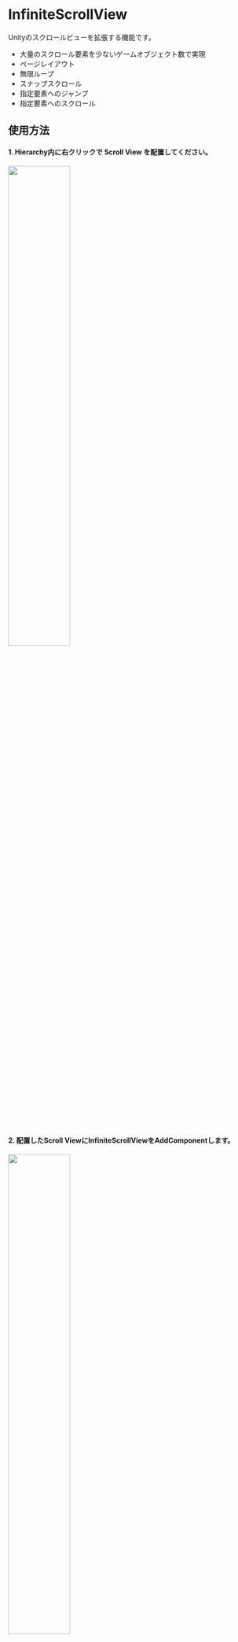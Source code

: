 # InfiniteScrollView
Unityのスクロールビューを拡張する機能です。
* 大量のスクロール要素を少ないゲームオブジェクト数で実現
* ページレイアウト
* 無限ループ
* スナップスクロール
* 指定要素へのジャンプ
* 指定要素へのスクロール

## 使用方法
#### 1. Hierarchy内に右クリックで Scroll View を配置してください。
<img src="https://github.com/musha-tetsuya/MushaLib-Unity/assets/26340083/1ef09270-ee2f-450c-9976-d66c0b766630" width="50%" height="50%">

#### 2. 配置したScroll ViewにInfiniteScrollViewをAddComponentします。
<img src="https://github.com/musha-tetsuya/MushaLib-Unity/assets/26340083/6c5a183f-c26e-4401-8735-f92f1f299379" width="50%" height="50%">

#### 3. InfiniteScrollViewコンポーネントのInspectorを設定します。
| 項目          | 概要
| ---           | ---
| ElementPrefab | 要素プレハブ
| ElementCount  | 要素数
| PageLayout    | ページレイアウト
| Spacing       | ページ間スペース
| StartAxis     | ページの配置方向
| Padding       | Viewport内側の余白
| Margin        | Viewport外側の余白
| Loop          | ページをループさせるかどうか
| SnapType      | スナップタイプ
| SnapDuration  | スナップ時間

`ElementPrefab`には[ScrollElement](https://github.com/musha-tetsuya/MushaLib-Unity/blob/master/InfiniteScrollView/Runtime/ScrollElement.cs)を継承したコンポーネントが付与されたプレハブをセットして下さい。

#### 4. スクリプトからInfiniteScrollViewのInitializeメソッドを呼び出して下さい。
```csharp
using MushaLib.UI.InfiniteScrollView;

public class Sample : MonoBehaviour
{
    [SerializeField]
    private InfiniteScrollView scrollView;

    private void Start()
    {
        scrollView.Initialize();
    }
}
```

#### 5. 要素更新時イベントにはOnUpdateElementを使います。
https://github.com/musha-tetsuya/MushaLib-Unity/blob/1989550c5fb6266b6aa444a9373c68940eaac83e/InfiniteScrollView/Runtime/InfiniteScrollView.cs#L289-L292

```csharp
// SampleElement.cs
using MushaLib.UI.InfiniteScrollView;
using TMPro;

public class SampleElement : ScrollElement
{
    [SerializeField]
    private TextMeshProUGUI nameText;

    public TextMeshProUGUI NameText => nameText;
}
```

```csharp
// Sample.cs
using MushaLib.UI.InfiniteScrollView;

public class Sample : MonoBehaviour
{
    [SerializeField]
    private InfiniteScrollView scrollView;

    [SerializeField]
    private SampleElement elementPrefab;

    private string[] elementNames =
    {
        "aaa",
        "bbb",
        "ccc",
    };

    private void Start()
    {
        scrollView.ElementPrefab = elementPrefab;

        scrollView.ElementCount = elementNames.Length;

        scrollView.OnUpdateElement = (element, index) =>
        {
            (element as SampleElement).NameText.text = elementNames[index];
        };

        scrollView.Initialize();
    }
}
```

## サンプル
#### 1. 基本

https://github.com/musha-tetsuya/MushaLib-Unity/assets/26340083/72f192a4-9f07-4411-a12b-d980b5d4e90e

* 設定値

<table align="left">
    <tr><th>ScrollRect</th></tr>
    <tr><td>Horizontal = true</td></tr>
    <tr><td>Vertical = false</td></tr>
    <tr><td>MovementType = Elastic</td></tr>
    <tr><td><details>
        <summary>Content</summary>
        &emsp;AnchorMin = (0, 0.5)<br>
        &emsp;AnchorMax = (0, 0.5)<br>
        &emsp;Pivot = (0.5, 0.5)
    </details></td></tr>
</table>

<table clear="all">
    <tr><th>InfiniteScrollView</th></tr>
    <tr><td>ElementCount = 100</td></tr>
    <tr><td><details>
        <summary>PageLayout</summary>
        &emsp;CellCount = (1, 1)<br>
        &emsp;Spacing = (0, 0)<br>
        &emsp;StartCorner = UpperLeft<br>
        &emsp;StartAxis = Horizontal
    </details></td></tr>
    <tr><td>Spacing = (50, 50)</td></tr>
    <tr><td>StartAxis = Horizontal</td></tr>
    <tr><td><details>
        <summary>Padding</summary>
        &emsp;Left = 20<br>
        &emsp;Right = 20<br>
        &emsp;Top = 20<br>
        &emsp;Bottom = 20
    </details></td></tr>
    <tr><td><details>
        <summary>Margin</summary>
        &emsp;Left = 0<br>
        &emsp;Right = 0<br>
        &emsp;Top = 0<br>
        &emsp;Bottom = 0
    </details></td></tr>
    <tr><td>Loop = false</td></tr>
    <tr><td>SnapType = None</td></tr>
</table>

#### 2. ページレイアウト、無限スクロール

https://github.com/musha-tetsuya/MushaLib-Unity/assets/26340083/b8a2b5c0-9d7c-4493-8c77-2f7461a1c7e1

* 設定値

<table align="left">
    <tr><th>ScrollRect</th></tr>
    <tr><td>Horizontal = false</td></tr>
    <tr><td>Vertical = true</td></tr>
    <tr><td>MovementType = Unrestricted</td></tr>
    <tr><td><details>
        <summary>Content</summary>
        &emsp;AnchorMin = (0, 1)<br>
        &emsp;AnchorMax = (0, 1)<br>
        &emsp;Pivot = (0, 0.5)
    </details></td></tr>
</table>

<table clear="all">
    <tr><th>InfiniteScrollView</th></tr>
    <tr><td>ElementCount = 100</td></tr>
    <tr><td><details>
        <summary>PageLayout</summary>
        &emsp;CellCount = (3, 2)<br>
        &emsp;Spacing = (10, 10)<br>
        &emsp;StartCorner = UpperLeft<br>
        &emsp;StartAxis = Vertical
    </details></td></tr>
    <tr><td>Spacing = (50, 50)</td></tr>
    <tr><td>StartAxis = Horizontal</td></tr>
    <tr><td><details>
        <summary>Padding</summary>
        &emsp;Left = 20<br>
        &emsp;Right = 20<br>
        &emsp;Top = 20<br>
        &emsp;Bottom = 20
    </details></td></tr>
    <tr><td><details>
        <summary>Margin</summary>
        &emsp;Left = 0<br>
        &emsp;Right = 0<br>
        &emsp;Top = 0<br>
        &emsp;Bottom = 0
    </details></td></tr>
    <tr><td>Loop = true</td></tr>
    <tr><td>SnapType = None</td></tr>
</table>

#### 3. 縦横無限スクロール

https://github.com/musha-tetsuya/MushaLib-Unity/assets/26340083/8735f074-1ee2-4b9d-894f-38662e915db7

* 設定値

<table align="left">
    <tr><th>ScrollRect</th></tr>
    <tr><td>Horizontal = true</td></tr>
    <tr><td>Vertical = true</td></tr>
    <tr><td>MovementType = Unrestricted</td></tr>
    <tr><td><details>
        <summary>Content</summary>
        &emsp;AnchorMin = (0, 1)<br>
        &emsp;AnchorMax = (0, 1)<br>
        &emsp;Pivot = (0, 1)
    </details></td></tr>
</table>

<table clear="all">
    <tr><th>InfiniteScrollView</th></tr>
    <tr><td>ElementCount = 100</td></tr>
    <tr><td><details>
        <summary>PageLayout</summary>
        &emsp;CellCount = (3, 3)<br>
        &emsp;Spacing = (10, 10)<br>
        &emsp;StartCorner = UpperLeft<br>
        &emsp;StartAxis = Horizontal
    </details></td></tr>
    <tr><td>Spacing = (50, 50)</td></tr>
    <tr><td>StartAxis = Horizontal</td></tr>
    <tr><td><details>
        <summary>Padding</summary>
        &emsp;Left = 20<br>
        &emsp;Right = 20<br>
        &emsp;Top = 20<br>
        &emsp;Bottom = 20
    </details></td></tr>
    <tr><td><details>
        <summary>Margin</summary>
        &emsp;Left = 0<br>
        &emsp;Right = 0<br>
        &emsp;Top = 0<br>
        &emsp;Bottom = 0
    </details></td></tr>
    <tr><td>Loop = true</td></tr>
    <tr><td>SnapType = None</td></tr>
</table>

#### 4. スナップスクロール、指定ページへのジャンプ、指定ページへのスクロール

https://github.com/musha-tetsuya/MushaLib-Unity/assets/26340083/e7f27761-e4ed-4804-bab1-041adf1fcb6e

* 設定値

<table align="left">
    <tr><th>ScrollRect</th></tr>
    <tr><td>Horizontal = true</td></tr>
    <tr><td>Vertical = false</td></tr>
    <tr><td>MovementType = Elastic</td></tr>
    <tr><td><details>
        <summary>Content</summary>
        &emsp;AnchorMin = (0, 0.5)<br>
        &emsp;AnchorMax = (0, 0.5)<br>
        &emsp;Pivot = (0.5, 0.5)
    </details></td></tr>
</table>

<table clear="all">
    <tr><th>InfiniteScrollView</th></tr>
    <tr><td>ElementCount = 100</td></tr>
    <tr><td><details>
        <summary>PageLayout</summary>
        &emsp;CellCount = (2, 4)<br>
        &emsp;Spacing = (10, 10)<br>
        &emsp;StartCorner = UpperLeft<br>
        &emsp;StartAxis = Horizontal
    </details></td></tr>
    <tr><td>Spacing = (50, 50)</td></tr>
    <tr><td>StartAxis = Horizontal</td></tr>
    <tr><td><details>
        <summary>Padding</summary>
        &emsp;Left = 295<br>
        &emsp;Right = 295<br>
        &emsp;Top = 20<br>
        &emsp;Bottom = 20
    </details></td></tr>
    <tr><td><details>
        <summary>Margin</summary>
        &emsp;Left = 0<br>
        &emsp;Right = 0<br>
        &emsp;Top = 0<br>
        &emsp;Bottom = 0
    </details></td></tr>
    <tr><td>Loop = false</td></tr>
    <tr><td>SnapType = Page</td></tr>
    <tr><td>SnapDuration = 0.1</td></tr>
</table>

* 指定ページへジャンプする関数
https://github.com/musha-tetsuya/MushaLib-Unity/blob/d9a88db43781c814d716946f1729b9c6a3b0eff9/InfiniteScrollView/Runtime/InfiniteScrollView.cs#L1095-L1098

* 指定ページへスクロールする関数
https://github.com/musha-tetsuya/MushaLib-Unity/blob/d9a88db43781c814d716946f1729b9c6a3b0eff9/InfiniteScrollView/Runtime/InfiniteScrollView.cs#L1139-L1142

